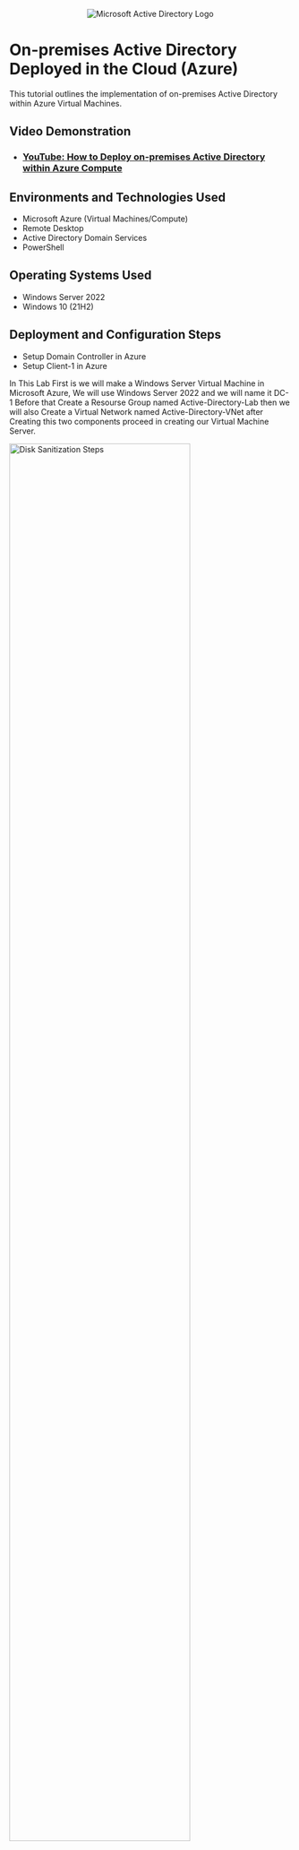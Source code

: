 <p align="center">
<img src="https://i.imgur.com/pU5A58S.png" alt="Microsoft Active Directory Logo"/>
</p>

<h1>On-premises Active Directory Deployed in the Cloud (Azure)</h1>
This tutorial outlines the implementation of on-premises Active Directory within Azure Virtual Machines.<br />


<h2>Video Demonstration</h2>

- ### [YouTube: How to Deploy on-premises Active Directory within Azure Compute](https://www.youtube.com)

<h2>Environments and Technologies Used</h2>

- Microsoft Azure (Virtual Machines/Compute)
- Remote Desktop
- Active Directory Domain Services
- PowerShell

<h2>Operating Systems Used </h2>

- Windows Server 2022
- Windows 10 (21H2)

<h2>Deployment and Configuration Steps</h2>

- Setup Domain Controller in Azure
- Setup Client-1 in Azure



<p>
In This Lab First is we will make a Windows Server Virtual Machine in Microsoft Azure, We will use Windows Server 2022 and we will name it DC-1
Before that Create a Resourse Group named Active-Directory-Lab then we will also Create a Virtual Network named Active-Directory-VNet after Creating this two components proceed in creating our Virtual Machine Server.
</p>
<p>
<img src="https://i.imgur.com/Wy1fiXf.png" height="80%" width="80%" alt="Disk Sanitization Steps"/>
</p>

<br />

<p>
After we created our Windows Server VM let proceed to creating our Client VM. To do that 1st Go to your Microsoft Azure portal, then Click Create VM, then Choose the Windows 10 VM, and named it Client-1
then enter username and password and attach it to the same region as the Windows Server and Virtual Network and then click create. 
</p>
<p>
<img src="https://i.imgur.com/LT7Ipwm.png" height="80%" width="80%" alt="Disk Sanitization Steps"/>
</p>

<br />

<p>
Lorem ipsum dolor sit amet, consectetur adipiscing elit, sed do eiusmod tempor incididunt ut labore et dolore magna aliqua. Ut enim ad minim veniam, quis nostrud exercitation ullamco laboris nisi ut aliquip ex ea commodo consequat. Duis aute irure dolor in reprehenderit in voluptate velit esse cillum dolore eu fugiat nulla pariatur.
</p>
<p>
<img src="https://i.imgur.com/Wy1fiXf.png" height="80%" width="80%" alt="Disk Sanitization Steps"/>
</p>

<br />

<p>
Lorem ipsum dolor sit amet, consectetur adipiscing elit, sed do eiusmod tempor incididunt ut labore et dolore magna aliqua. Ut enim ad minim veniam, quis nostrud exercitation ullamco laboris nisi ut aliquip ex ea commodo consequat. Duis aute irure dolor in reprehenderit in voluptate velit esse cillum dolore eu fugiat nulla pariatur.
</p>
<p>
<img src="https://i.imgur.com/Wy1fiXf.png" height="80%" width="80%" alt="Disk Sanitization Steps"/>
</p>

<br />

